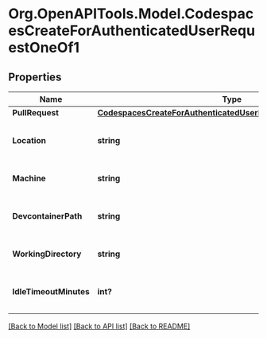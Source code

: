 # Org.OpenAPITools.Model.CodespacesCreateForAuthenticatedUserRequestOneOf1

## Properties

Name | Type | Description | Notes
------------ | ------------- | ------------- | -------------
**PullRequest** | [**CodespacesCreateForAuthenticatedUserRequestOneOf1PullRequest**](CodespacesCreateForAuthenticatedUserRequestOneOf1PullRequest.md) |  | 
**Location** | **string** | Location for this codespace. Assigned by IP if not provided | [optional] 
**Machine** | **string** | Machine type to use for this codespace | [optional] 
**DevcontainerPath** | **string** | Path to devcontainer.json config to use for this codespace | [optional] 
**WorkingDirectory** | **string** | Working directory for this codespace | [optional] 
**IdleTimeoutMinutes** | **int?** | Time in minutes before codespace stops from inactivity | [optional] 

[[Back to Model list]](../README.md#documentation-for-models) [[Back to API list]](../README.md#documentation-for-api-endpoints) [[Back to README]](../README.md)

